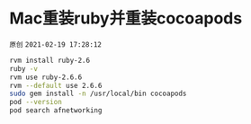 # Mac重装ruby并重装cocoapods

`原创` `2021-02-19 17:28:12`

```bash
rvm install ruby-2.6
ruby -v
rvm use ruby-2.6.6
rvm --default use 2.6.6
sudo gem install -n /usr/local/bin cocoapods
pod --version
pod search afnetworking
```


